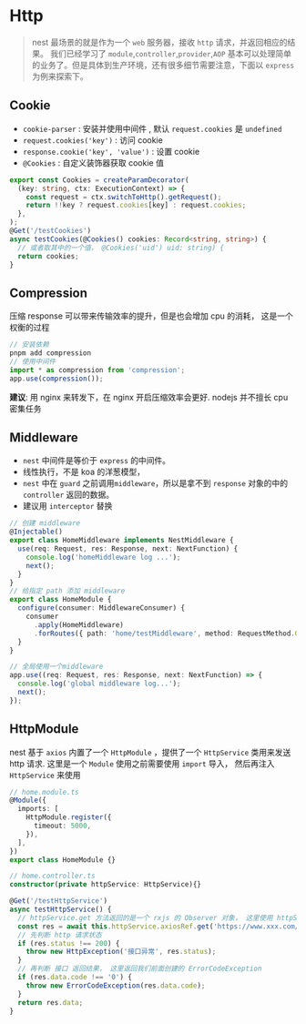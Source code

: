 # Http

> nest 最场景的就是作为一个 `web` 服务器，接收 `http` 请求，并返回相应的结果。 我们已经学习了 `module`,`controller`,`provider`,`AOP` 基本可以处理简单的业务了。但是具体到生产环境，还有很多细节需要注意，下面以 `express` 为例来探索下。

## Cookie 

- `cookie-parser` : 安装并使用中间件 , 默认 `request.cookies` 是 `undefined`
- `request.cookies('key')` : 访问 cookie
- `response.cookie('key', 'value')` : 设置 cookie
- `@Cookies` : 自定义装饰器获取 cookie 值

```ts
export const Cookies = createParamDecorator(
  (key: string, ctx: ExecutionContext) => {
    const request = ctx.switchToHttp().getRequest();
    return !!key ? request.cookies[key] : request.cookies;
  },
);
@Get('/testCookies')
async testCookies(@Cookies() cookies: Record<string, string>) {
  // 或者取其中的一个值， @Cookies('uid') uid: string) {
  return cookies;
}
```

## Compression

压缩 response 可以带来传输效率的提升，但是也会增加 cpu 的消耗， 这是一个权衡的过程

```ts
// 安装依赖
pnpm add compression 
// 使用中间件
import * as compression from 'compression';
app.use(compression());
```

**建议**: 用 nginx 来转发下，在 nginx 开启压缩效率会更好. nodejs 并不擅长 cpu 密集任务

## Middleware

- `nest` 中间件是等价于 `express` 的中间件。 
- 线性执行，不是 koa 的洋葱模型，
- `nest` 中在 `guard` 之前调用`middleware`，所以是拿不到 `response` 对象的中的 `controller` 返回的数据。
- 建议用 `interceptor` 替换

```ts
// 创建 middleware
@Injectable()
export class HomeMiddleware implements NestMiddleware {
  use(req: Request, res: Response, next: NextFunction) {
    console.log('homeMiddleware log ...');
    next();
  }
}
// 给指定 path 添加 middleware
export class HomeModule {
  configure(consumer: MiddlewareConsumer) {
    consumer
      .apply(HomeMiddleware)
      .forRoutes({ path: 'home/testMiddleware', method: RequestMethod.GET });
  }
}

// 全局使用一个middleware
app.use((req: Request, res: Response, next: NextFunction) => {
  console.log('global middleware log...');
  next();
});
```

## HttpModule

nest 基于 `axios` 内置了一个 `HttpModule` ，提供了一个 `HttpService` 类用来发送 http 请求.  这里是一个 `Module` 使用之前需要使用 `import` 导入， 然后再注入 `HttpService` 来使用

```ts
// home.module.ts
@Module({
  imports: [
    HttpModule.register({
      timeout: 5000,
    }),
  ],
})
export class HomeModule {}

// home.controller.ts
constructor(private httpService: HttpService){}

@Get('/testHttpService')
async testHttpService() {
  // httpService.get 方法返回的是一个 rxjs 的 Observer 对象， 这里使用 httpService.axiosRef.get 跟直接使用 axios 保持一致。
  const res = await this.httpService.axiosRef.get('https://www.xxx.com/xx/xxx');
  // 先判断 http 请求状态
  if (res.status !== 200) {
    throw new HttpException('接口异常', res.status);
  }
  // 再判断 接口 返回结果， 这里返回我们前面创建的 ErrorCodeException
  if (res.data.code !== '0') {
    throw new ErrorCodeException(res.data.code);
  }
  return res.data;
}
```